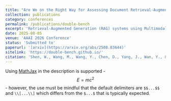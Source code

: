 ```yaml
---
title: "Are We on the Right Way for Assessing Document Retrieval-Augmented Generation?"
collection: publications
category: conferences
permalink: /publications/double-bench
excerpt: 'Retrieval-Augmented Generation (RAG) systems using Multimodal Large Language Models (MLLMs) show great promise for complex document understanding, yet their development is critically hampered by inadequate evaluation. Current benchmarks often focus on specific part of document RAG system and use synthetic data with incomplete ground truth and evidence labels, therefore failing to reflect real-world bottlenecks and challenges. To overcome these limitations, we introduce Double-Bench: a new large-scale, multilingual, and multimodal evaluation system that is able to produce fine-grained assessment to each component within document RAG systems. It comprises 3,276 documents (72,880 pages) and 5,168 single- and multi-hop queries across 6 languages and 4 document types with streamlined dynamic update support for potential data contamination issues. Queries are grounded in exhaustively scanned evidence pages and verified by human experts to ensure maximum quality and completeness. Our comprehensive experiments across 9 state-of-the-art embedding models, 4 MLLMs and 4 end-to-end document RAG frameworks demonstrate the gap between text and visual embedding models is narrowing, highlighting the need in building stronger document retrieval models. Our findings also reveal the over-confidence dilemma within current document RAG frameworks that tend to provide answer even without evidence support. We hope our fully open-source Double-Bench provide a rigorous foundation for future research in advanced document RAG systems.'
date: 2025-08-05
venue: 'AAAI 2026 Conference'
status: 'Submitted to'
paperurl: '[arxiv](https://arxiv.org/abs/2508.03644)'
sitelink: 'https://double-bench.github.io/'
citation: 'Shen, W., Wang, M., Wang, Y., Chen, D., Yang, J., Wan, Y., & Lin, W. (2025). Are We on the Right Way for Assessing Document Retrieval-Augmented Generation?. arXiv preprint arXiv:2508.03644.'
---
```


Using [MathJax](https://www.mathjax.org/) in the description is supported - $$E=mc^2$$ - however, the use must be mindful that the default delimiters are `$$...$$` and `\\[...\\]` which differs from the `$...$` that is typically expected.
